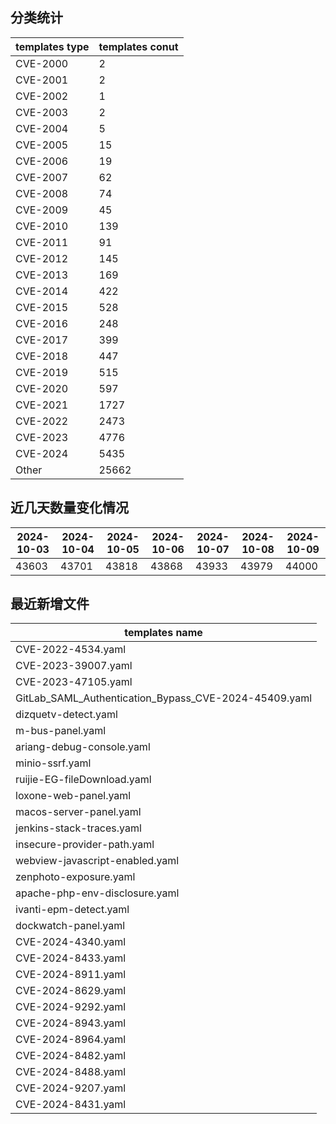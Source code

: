 ## 分类统计
| templates type | templates conut | 
| --- | --- |
| CVE-2000 | 2 |
| CVE-2001 | 2 |
| CVE-2002 | 1 |
| CVE-2003 | 2 |
| CVE-2004 | 5 |
| CVE-2005 | 15 |
| CVE-2006 | 19 |
| CVE-2007 | 62 |
| CVE-2008 | 74 |
| CVE-2009 | 45 |
| CVE-2010 | 139 |
| CVE-2011 | 91 |
| CVE-2012 | 145 |
| CVE-2013 | 169 |
| CVE-2014 | 422 |
| CVE-2015 | 528 |
| CVE-2016 | 248 |
| CVE-2017 | 399 |
| CVE-2018 | 447 |
| CVE-2019 | 515 |
| CVE-2020 | 597 |
| CVE-2021 | 1727 |
| CVE-2022 | 2473 |
| CVE-2023 | 4776 |
| CVE-2024 | 5435 |
| Other | 25662 |
## 近几天数量变化情况
|2024-10-03 | 2024-10-04 | 2024-10-05 | 2024-10-06 | 2024-10-07 | 2024-10-08 | 2024-10-09|
|--- | ------ | ------ | ------ | ------ | ------ | ---|
|43603 | 43701 | 43818 | 43868 | 43933 | 43979 | 44000|
## 最近新增文件
| templates name | 
| --- |
| CVE-2022-4534.yaml |
| CVE-2023-39007.yaml |
| CVE-2023-47105.yaml |
| GitLab_SAML_Authentication_Bypass_CVE-2024-45409.yaml |
| dizquetv-detect.yaml |
| m-bus-panel.yaml |
| ariang-debug-console.yaml |
| minio-ssrf.yaml |
| ruijie-EG-fileDownload.yaml |
| loxone-web-panel.yaml |
| macos-server-panel.yaml |
| jenkins-stack-traces.yaml |
| insecure-provider-path.yaml |
| webview-javascript-enabled.yaml |
| zenphoto-exposure.yaml |
| apache-php-env-disclosure.yaml |
| ivanti-epm-detect.yaml |
| dockwatch-panel.yaml |
| CVE-2024-4340.yaml |
| CVE-2024-8433.yaml |
| CVE-2024-8911.yaml |
| CVE-2024-8629.yaml |
| CVE-2024-9292.yaml |
| CVE-2024-8943.yaml |
| CVE-2024-8964.yaml |
| CVE-2024-8482.yaml |
| CVE-2024-8488.yaml |
| CVE-2024-9207.yaml |
| CVE-2024-8431.yaml |
